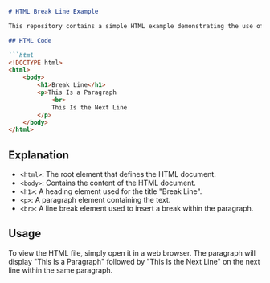 ```markdown
# HTML Break Line Example

This repository contains a simple HTML example demonstrating the use of the `<br>` tag to create a line break within a paragraph.

## HTML Code

```html
<!DOCTYPE html>
<html>
    <body>
        <h1>Break Line</h1>
        <p>This Is a Paragraph
            <br>
            This Is the Next Line
        </p>
    </body>
</html>
```

## Explanation

- `<html>`: The root element that defines the HTML document.
- `<body>`: Contains the content of the HTML document.
- `<h1>`: A heading element used for the title "Break Line".
- `<p>`: A paragraph element containing the text.
- `<br>`: A line break element used to insert a break within the paragraph.

## Usage

To view the HTML file, simply open it in a web browser. The paragraph will display "This Is a Paragraph" followed by "This Is the Next Line" on the next line within the same paragraph.
